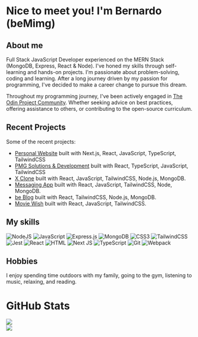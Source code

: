 # Nice to meet you! I'm Bernardo (beMimg)

## About me
Full Stack JavaScript Developer experienced on the MERN Stack (MongoDB, Express, React & Node).
I've honed my skills through self-learning and hands-on projects. I'm passionate about problem-solving, coding and learning. After a long journey driven by my passion for programming, I've decided to make a career change to pursue this dream.

Throughout my programming journey, I've been actively engaged in [The Odin Project Community](https://github.com/TheOdinProject). Whether seeking advice on best practices, offering assistance to others, or contributing to the open-source curriculum.

## Recent Projects

Some of the recent projects:

- [Personal Website](https://bemimg.com) built with Next.js, React, JavaScript, TypeScript, TailwindCSS
- [PMG Solutions & Development](https://pmg-solutions.es) built with React, TypeScript, JavaScript, TailwindCSS
- [X Clone](https://github.com/beMimg/x-clone-frontend) built with React, JavaScript, TailwindCSS, Node.js, MongoDB.
- [Messaging App](https://github.com/beMimg/frontend_messaging_app) built with React, JavaScript, TailwindCSS, Node, MongoDB.
- [be Blog](https://github.com/beMimg/frontend_beBlog) built with React, TailwindCSS, Node.js, MongoDB.
- [Movie Wish](https://github.com/beMimg/movies-app) built with React, JavaScript, TailwindCSS.

## My skills
![NodeJS](https://img.shields.io/badge/Node%20js-339933?style=for-the-badge&logo=nodedotjs&logoColor=white) ![JavaScript](https://img.shields.io/badge/javascript-%23323330.svg?style=for-the-badge&logo=javascript&logoColor=%23F7DF1E) ![Express.js](https://img.shields.io/badge/Express%20js-000000?style=for-the-badge&logo=express&logoColor=white) ![MongoDB](https://img.shields.io/badge/MongoDB-%234ea94b.svg?style=for-the-badge&logo=mongodb&logoColor=white) ![CSS3](https://img.shields.io/badge/css3-%231572B6.svg?style=for-the-badge&logo=css3&logoColor=white) ![TailwindCSS](https://img.shields.io/badge/tailwindcss-%2338B2AC.svg?style=for-the-badge&logo=tailwind-css&logoColor=white) ![Jest](https://img.shields.io/badge/-jest-%23C21325?style=for-the-badge&logo=jest&logoColor=white) ![React](https://img.shields.io/badge/React-20232A?style=for-the-badge&logo=react&logoColor=61DAFB) ![HTML](https://img.shields.io/badge/HTML5-E34F26?style=for-the-badge&logo=html5&logoColor=white) ![Next JS](https://img.shields.io/badge/Next-black?style=for-the-badge&logo=next.js&logoColor=white) ![TypeScript](https://img.shields.io/badge/TypeScript-007ACC?style=for-the-badge&logo=typescript&logoColor=white) ![Git](https://img.shields.io/badge/GIT-E44C30?style=for-the-badge&logo=git&logoColor=white) ![Webpack](https://img.shields.io/badge/Webpack-8DD6F9?style=for-the-badge&logo=Webpack&logoColor=white)

## Hobbies
I enjoy spending time outdoors with my family, going to the gym, listening to music, relaxing, and reading.

# GitHub Stats
![](https://github-readme-streak-stats.herokuapp.com/?user=beMimg&theme=dark&hide_border=false)<br/>
![](https://github-readme-stats.vercel.app/api/top-langs/?username=beMimg&theme=dark&hide_border=false&include_all_commits=false&count_private=false&layout=compact)
